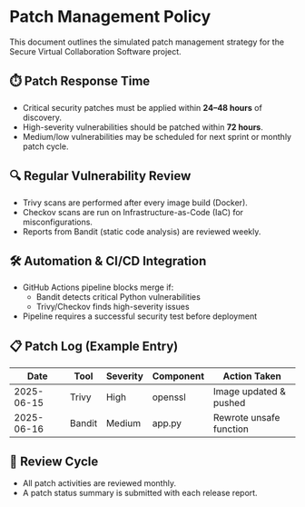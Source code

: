 # Patch Management Policy

This document outlines the simulated patch management strategy for the Secure Virtual Collaboration Software project.

## ⏱️ Patch Response Time

- Critical security patches must be applied within **24–48 hours** of discovery.
- High-severity vulnerabilities should be patched within **72 hours**.
- Medium/low vulnerabilities may be scheduled for next sprint or monthly patch cycle.

## 🔍 Regular Vulnerability Review

- Trivy scans are performed after every image build (Docker).
- Checkov scans are run on Infrastructure-as-Code (IaC) for misconfigurations.
- Reports from Bandit (static code analysis) are reviewed weekly.

## 🛠️ Automation & CI/CD Integration

- GitHub Actions pipeline blocks merge if:
  - Bandit detects critical Python vulnerabilities
  - Trivy/Checkov finds high-severity issues
- Pipeline requires a successful security test before deployment

## 📋 Patch Log (Example Entry)

| Date       | Tool    | Severity | Component     | Action Taken             |
|------------|---------|----------|---------------|--------------------------|
| 2025-06-15 | Trivy   | High     | openssl       | Image updated & pushed   |
| 2025-06-16 | Bandit  | Medium   | app.py        | Rewrote unsafe function  |

## 🔁 Review Cycle

- All patch activities are reviewed monthly.
- A patch status summary is submitted with each release report.

